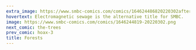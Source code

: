 ```yaml
---
extra_image: https://www.smbc-comics.com/comics/164624486820220302after.png
hovertext: Electromagnetic sewage is the alternative title for SMBC.
image: https://www.smbc-comics.com/comics/1646244819-20220302.png
next_comic: the-trees
prev_comic: hoax-3
title: Forests
---
```



